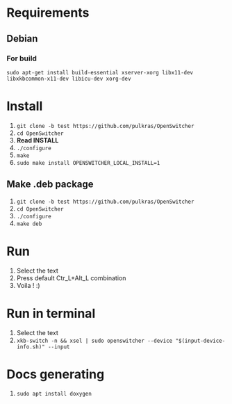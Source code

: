 # Requirements
## Debian
### For build
`sudo apt-get install build-essential xserver-xorg libx11-dev libxkbcommon-x11-dev libicu-dev xorg-dev`

# Install

1. `git clone -b test https://github.com/pulkras/OpenSwitcher`
2. `cd OpenSwitcher`
3. **Read INSTALL**
4. `./configure`
5. `make`
6. `sudo make install OPENSWITCHER_LOCAL_INSTALL=1`

## Make .deb package
1. `git clone -b test https://github.com/pulkras/OpenSwitcher`
2. `cd OpenSwitcher`
3. `./configure`
4. `make deb`

# Run

1. Select the text
2. Press default Ctr_L+Alt_L combination
3. Voila ! :)

# Run in terminal

1. Select the text
2.  `xkb-switch -n && xsel | sudo openswitcher --device "$(input-device-info.sh)" --input`

# Docs generating

1.  `sudo apt install doxygen`
